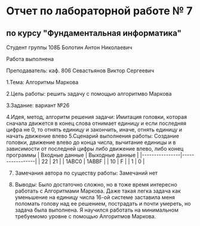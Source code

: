 # Отчет по лабораторной работе № 7
## по курсу "Фундаментальная информатика"

Студент группы 108Б Болотин Антон Николаевич

Работа выполнена

Преподаватель: каф. 806 Севастьянов Виктор Сергеевич

1.Тема: Алгоритмы Маркова

2.Цель работы: решить задачу с помощью алгоритмво Маркова

З.3адание: вариант №26

4.Идея, метод, алгоритм решения задачи: 
Имитация головки, которая сначала движется в конец слова отнимает единицу и если последняя цифра не 0, то отнять единицу и закончить, 
иначе, отнять единицу и начать движение влево 
5.Сценарий выполнения работы:
Создание головки, движение влево до конца числа, вычитание единицы и в зависимости от последней цифры либо движение влево, либо конец программы
| Входные данные | Выходные данные |
|----------------|-----------------|
| 22             | 21              | 
| 1ABC0          | 1ABBF           |
| 10             | F               |
| 1              | 0               |



7. Замечания автора по существу работы: 
Замечаний нет

8. Выводы:
Было достаточно сложно, но в тоже время интересно работать с Алгоритмами Маркова.
Даже такая легка задача как уменьшение на единицу числа 16-ой системе заставила меня поломать голову над ее решением, пострадать и почти умереть,
но задача была выполнена. Я научился работать на минимальном требуемомо уровне с помощью Алгоритмов Маркова.
 
